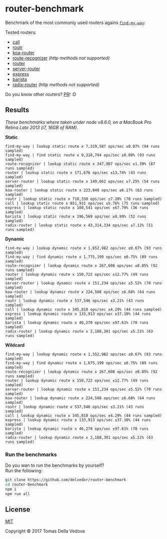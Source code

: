 # router-benchmark

Benchmark of the most commonly used routers agains [`find-my-way`](https://github.com/delvedor/find-my-way):

Tested routers:
- [call](https://github.com/hapijs/call)
- [routr](https://github.com/yahoo/routr)
- [koa-router](https://github.com/alexmingoia/koa-router)
- [route-recognizer](https://github.com/tildeio/route-recognizer) *(http methods not supported)*
- [router](https://github.com/pillarjs/router)
- [server-router](https://github.com/yoshuawuyts/server-router)
- [express](https://www.npmjs.com/package/express)
- [barista](https://github.com/kieran/barista)
- [radix-router](https://github.com/charlieduong94/radix-router) *(http methods not supported)*

Do you know other routers? [PR](https://github.com/delvedor/router-benchmark/pulls)! :D

<a name="results"></a>
## Results
*These benchmarks where taken under node v8.6.0, on a MacBook Pro Retina Late 2013 (i7, 16GB of RAM).*

**Static**
```
find-my-way | lookup static route x 7,319,587 ops/sec ±0.87% (94 runs sampled)
find-my-way | find static route x 9,318,794 ops/sec ±0.80% (93 runs sampled)
route-recognizer | lookup static route x 347,907 ops/sec ±1.39% (87 runs sampled)
router | lookup static route x 171,676 ops/sec ±13.74% (43 runs sampled)
server-router | lookup static route x 149,662 ops/sec ±7.25% (54 runs sampled)
koa-router | lookup static route x 223,048 ops/sec ±6.17% (63 runs sampled)
routr | lookup static route x 710,330 ops/sec ±7.20% (78 runs sampled)
call | lookup static route x 851,931 ops/sec ±5.76% (75 runs sampled)
express | lookup static route x 108,541 ops/sec ±67.79% (36 runs sampled)
barista | lookup static route x 196,569 ops/sec ±8.99% (52 runs sampled)
radix-router | lookup static route x 43,314,334 ops/sec ±7.12% (51 runs sampled)
```

**Dynamic**
```
find-my-way | lookup dynamic route x 1,652,982 ops/sec ±0.67% (93 runs sampled)
find-my-way | find dynamic route x 1,775,199 ops/sec ±0.75% (89 runs sampled)
route-recognizer | lookup dynamic route x 267,608 ops/sec ±0.85% (92 runs sampled)
router | lookup dynamic route x 150,722 ops/sec ±12.77% (49 runs sampled)
server-router | lookup dynamic route x 151,234 ops/sec ±5.52% (70 runs sampled)
koa-router | lookup dynamic route x 224,508 ops/sec ±6.68% (64 runs sampled)
routr | lookup dynamic route x 537,546 ops/sec ±3.21% (43 runs sampled)
call | lookup dynamic route x 345,810 ops/sec ±4.29% (44 runs sampled)
express | lookup dynamic route x 133,913 ops/sec ±37.10% (44 runs sampled)
barista | lookup dynamic route x 46,270 ops/sec ±97.61% (70 runs sampled)
radix-router | lookup dynamic route x 2,188,301 ops/sec ±5.21% (63 runs sampled)
```

**Wildcard**
```
find-my-way | lookup dynamic route x 1,552,982 ops/sec ±0.67% (93 runs sampled)
find-my-way | find dynamic route x 1,675,199 ops/sec ±0.75% (89 runs sampled)
route-recognizer | lookup dynamic route x 267,608 ops/sec ±0.85% (92 runs sampled)
router | lookup dynamic route x 150,722 ops/sec ±12.77% (49 runs sampled)
server-router | lookup dynamic route x 151,234 ops/sec ±5.52% (70 runs sampled)
koa-router | lookup dynamic route x 224,508 ops/sec ±6.68% (64 runs sampled)
routr | lookup dynamic route x 537,546 ops/sec ±3.21% (43 runs sampled)
call | lookup dynamic route x 345,810 ops/sec ±4.29% (44 runs sampled)
express | lookup dynamic route x 133,913 ops/sec ±37.10% (44 runs sampled)
barista | lookup dynamic route x 46,270 ops/sec ±97.61% (70 runs sampled)
radix-router | lookup dynamic route x 2,188,301 ops/sec ±5.21% (63 runs sampled)
```

### Run the benchmarks
Do you wan to run the benchmarks by yourself?  
Run the following:
```bash
git clone https://github.com/delvedor/router-benchmark
cd router-benchmark
npm i
npm run all
```

<a name="license"></a>
## License

[MIT](https://github.com/delvedor/router-benchmark/blob/master/LICENSE)

Copyright © 2017 Tomas Della Vedova
